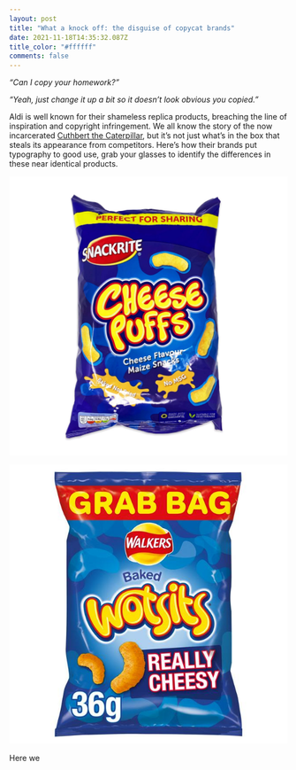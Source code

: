 ```yaml
---
layout: post
title: "What a knock off: the disguise of copycat brands"
date: 2021-11-18T14:35:32.087Z
title_color: "#ffffff"
comments: false
---
```

*“Can I copy your homework?”*

*“Yeah, just change it up a bit so it doesn’t look obvious you copied.”*

Aldi is well known for their shameless replica products, breaching the line of inspiration and copyright infringement. We all know the story of the now incarcerated [Cuthbert the Caterpillar](<https://www.chroniclelive.co.uk/news/tv/aldi-cuthbert-caterpillar-christmas-advert-22144600>), but it’s not just what’s in the box that steals its appearance from competitors. Here’s how their brands put typography to good use, grab your glasses to identify the differences in these near identical products.

![Aldi's Snackrite Cheese Puffs](../uploads/cheese-puffs.png)

![Walker's Wotsits](../uploads/wotsits.jpg)

 Here we